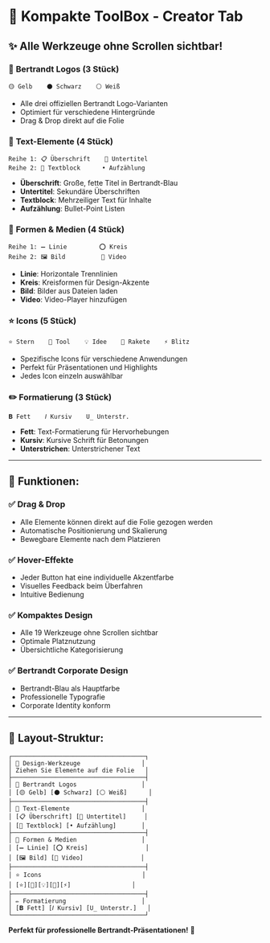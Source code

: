 # 🎨 Kompakte ToolBox - Creator Tab

## ✨ Alle Werkzeuge ohne Scrollen sichtbar!

### 🏢 **Bertrandt Logos** (3 Stück)
```
🟡 Gelb    ⚫ Schwarz    ⚪ Weiß
```
- Alle drei offiziellen Bertrandt Logo-Varianten
- Optimiert für verschiedene Hintergründe
- Drag & Drop direkt auf die Folie

### 📝 **Text-Elemente** (4 Stück)
```
Reihe 1: 📋 Überschrift    📄 Untertitel
Reihe 2: 📝 Textblock      • Aufzählung
```
- **Überschrift**: Große, fette Titel in Bertrandt-Blau
- **Untertitel**: Sekundäre Überschriften
- **Textblock**: Mehrzeiliger Text für Inhalte
- **Aufzählung**: Bullet-Point Listen

### 🎨 **Formen & Medien** (4 Stück)
```
Reihe 1: ➖ Linie         ⭕ Kreis
Reihe 2: 🖼️ Bild          🎥 Video
```
- **Linie**: Horizontale Trennlinien
- **Kreis**: Kreisformen für Design-Akzente
- **Bild**: Bilder aus Dateien laden
- **Video**: Video-Player hinzufügen

### ⭐ **Icons** (5 Stück)
```
⭐ Stern    🔧 Tool    💡 Idee    🚀 Rakete    ⚡ Blitz
```
- Spezifische Icons für verschiedene Anwendungen
- Perfekt für Präsentationen und Highlights
- Jedes Icon einzeln auswählbar

### ✏️ **Formatierung** (3 Stück)
```
𝐁 Fett    𝐼 Kursiv    U̲ Unterstr.
```
- **Fett**: Text-Formatierung für Hervorhebungen
- **Kursiv**: Kursive Schrift für Betonungen
- **Unterstrichen**: Unterstrichener Text

---

## 🚀 **Funktionen:**

### ✅ **Drag & Drop**
- Alle Elemente können direkt auf die Folie gezogen werden
- Automatische Positionierung und Skalierung
- Bewegbare Elemente nach dem Platzieren

### ✅ **Hover-Effekte**
- Jeder Button hat eine individuelle Akzentfarbe
- Visuelles Feedback beim Überfahren
- Intuitive Bedienung

### ✅ **Kompaktes Design**
- Alle 19 Werkzeuge ohne Scrollen sichtbar
- Optimale Platznutzung
- Übersichtliche Kategorisierung

### ✅ **Bertrandt Corporate Design**
- Bertrandt-Blau als Hauptfarbe
- Professionelle Typografie
- Corporate Identity konform

---

## 📱 **Layout-Struktur:**

```
┌─────────────────────────────────────┐
│ 🎨 Design-Werkzeuge                 │
│ Ziehen Sie Elemente auf die Folie   │
├─────────────────────────────────────┤
│ 🏢 Bertrandt Logos                  │
│ [🟡 Gelb] [⚫ Schwarz] [⚪ Weiß]      │
├─────────────────────────────────────┤
│ 📝 Text-Elemente                    │
│ [📋 Überschrift] [📄 Untertitel]     │
│ [📝 Textblock] [• Aufzählung]       │
├─────────────────────────────────────┤
│ 🎨 Formen & Medien                  │
│ [➖ Linie] [⭕ Kreis]                │
│ [🖼️ Bild] [🎥 Video]                │
├─────────────────────────────────────┤
│ ⭐ Icons                            │
│ [⭐][🔧][💡][🚀][⚡]                 │
├─────────────────────────────────────┤
│ ✏️ Formatierung                     │
│ [𝐁 Fett] [𝐼 Kursiv] [U̲ Unterstr.]   │
└─────────────────────────────────────┘
```

**Perfekt für professionelle Bertrandt-Präsentationen!** 🎯